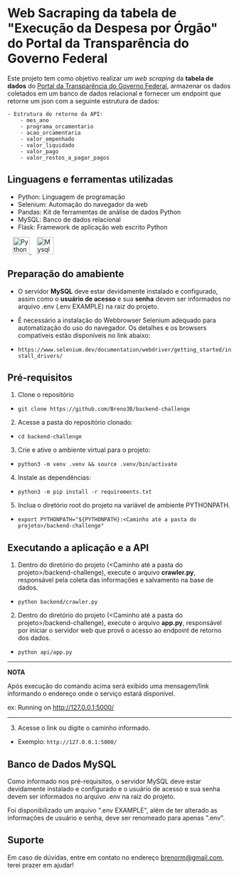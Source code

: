 # Web Sacraping da tabela de "Execução da Despesa por Órgão" do Portal da Transparência do Governo Federal

Este projeto tem como objetivo realizar um *web scraping* da **tabela de dados** do [Portal da Transparência do Governo Federal](https://www.transparencia.gov.br/despesas/orgao?ordenarPor=orgaoSuperior&direcao=asc), armazenar os dados coletados em um banco de dados relacional e fornecer um endpoint que retorne um json com a seguinte estrutura de dados:

    - Estrutura do retorno da API:
        - mes_ano
        - programa_orcamentario
        - acao_orcamentaria
        - valor_empenhado
        - valor_liquidado
        - valor_pago
        - valor_restos_a_pagar_pagos

## Linguagens e ferramentas utilizadas

- Python:   Linguagem de programação
- Selenium: Automação do navegador da web
- Pandas:   Kit de ferramentas de análise de dados Python
- MySQL:    Banco de dados relacional
- Flask:    Framework de aplicação web escrito Python

<div>
  <div>
      &nbsp;&nbsp;
    <a target="_blank" href="https://docs.python.org/" rel="nofollow">
      <img alt="Python" width="38px" src="https://cdn.icon-icons.com/icons2/2699/PNG/512/python_vertical_logo_icon_168039.png" />
    </a>
      &nbsp;&nbsp;
    <a target="_blank" href="https://www.mysql.com/" rel="nofollow">
      <img alt="Mysql" width="38px" src="https://cdn.icon-icons.com/icons2/2415/PNG/512/mysql_original_wordmark_logo_icon_146417.png" />
    </a>
  </div>
</div>


## Preparação do amabiente

* O servidor **MySQL** deve estar devidamente instalado e configurado, assim como o **usuário de acesso** e sua **senha** devem ser informados no arquivo .env (.env EXAMPLE) na raiz do projeto.  

* É necessário a instalação do Webbrowser Selenium adequado para automatização do uso do navegador. Os detalhes e os browsers compatíveis estão disponíveis no link abaixo:

- `https://www.selenium.dev/documentation/webdriver/getting_started/install_drivers/`

## Pré-requisitos

1. Clone o repositório

- `git clone https://github.com/Breno3B/backend-challenge`

2. Acesse a pasta do repositório clonado:

- `cd backend-challenge`

3. Crie e ative o ambiente virtual para o projeto:

- `python3 -m venv .venv && source .venv/bin/activate`

4. Instale as dependências:

- `python3 -m pip install -r requirements.txt`

5. Inclua o diretório root do projeto na variável de ambiente PYTHONPATH.<br>

- `export PYTHONPATH="${PYTHONPATH}:<Caminho até a pasta do projeto>/backend-challenge"`


## Executando a aplicação e a API

1. Dentro do diretório do projeto (<Caminho até a pasta do projeto>/backend-challenge), execute o arquivo **crawler.py**, responsável pela coleta das informações e salvamento na base de dados.

- `python backend/crawler.py`<br>

2. Dentro do diretório do projeto (<Caminho até a pasta do projeto>/backend-challenge), execute o arquivo **app.py**, responsável por iniciar o servidor web que provê o acesso ao endpoint de retorno dos dados.

- `python api/app.py`<br>

---
**NOTA**

Após execução do comando acima será exibido uma mensagem/link informando o endereço onde o serviço estará disponível.

ex: Running on http://127.0.0.1:5000/

---

3. Acesse o link ou digite o caminho informado.

- Exemplo: `http://127.0.0.1:5000/`<br>
  

## Banco de Dados MySQL

Como informado nos pré-requisitos, o servidor MySQL deve estar devidamente instalado e configurado e o usuário de acesso e sua senha devem ser informados no arquivo .env na raiz do projeto. 

Foi disponibilizado um arquivo ".env EXAMPLE", além de ter alterado as informações de usuário e senha, deve ser renomeado para apenas ".env".

## Suporte

Em caso de dúvidas, entre em contato no endereço brenorm@gmail.com, terei prazer em ajudar!
